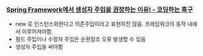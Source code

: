 
### [Spring Framework에서 생성자 주입을 권장하는 이유! - 코딩하는 흑구](https://sas-study.tistory.com/456)
- new 로 인스턴스화한다고 의존주입이라고 표현하진 않음. 프레임워크의 동작 내에서 이루어져야함.
- 필드 주입이나 수정자 주입은 순환참조 오류 발생할 수 있음
- 생성자 주입을 써야함
